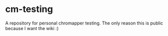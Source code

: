 # cm-testing
A repository for personal chromapper testing. The only reason this is public because I want the wiki :)
